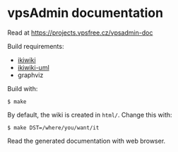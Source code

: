vpsAdmin documentation
======================

Read at https://projects.vpsfree.cz/vpsadmin-doc

Build requirements:

 - [ikiwiki](http://ikiwiki.info/)
 - [ikiwiki-uml](https://github.com/robtaylor/ikiwiki-uml)
 - graphviz

Build with:

	$ make

By default, the wiki is created in ``html/``. Change this with:

	$ make DST=/where/you/want/it

Read the generated documentation with web browser.
